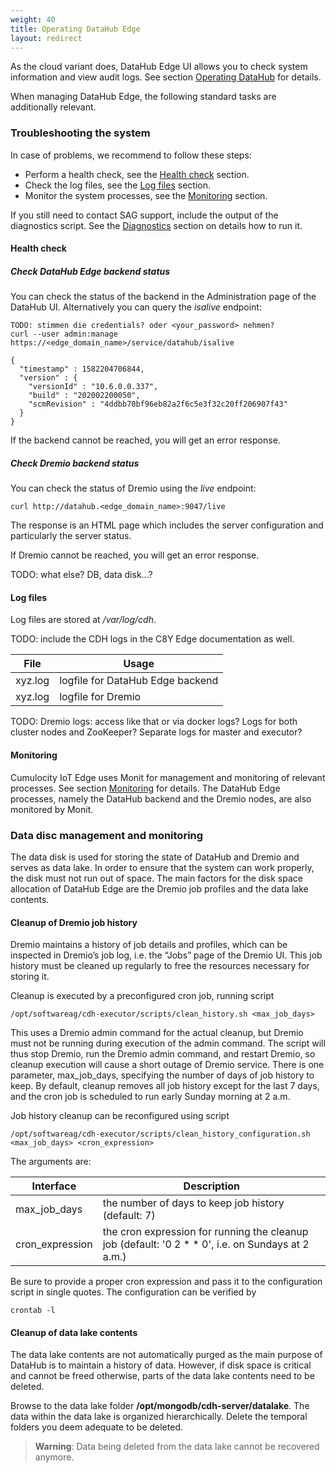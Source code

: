 ```yaml
---
weight: 40
title: Operating DataHub Edge
layout: redirect
---
```


As the cloud variant does, DataHub Edge UI allows you to check system information and view audit logs. See section [Operating DataHub](/datahub/operating-datahub) for details.

When managing DataHub Edge, the following standard tasks are additionally relevant.

### Troubleshooting the system

In case of problems, we recommend to follow these steps:

- Perform a health check, see the [Health check](#health-check) section.
- Check the log files, see the [Log files](#log-files) section.
- Monitor the system processes, see the [Monitoring](#monitoring) section.

If you still need to contact SAG support, include the output of the diagnostics script. See the [Diagnostics](/edge/operation/#diagnostics) section on details how to run it.

#### <a name="health-check"></a>Health check

##### Check DataHub Edge backend status

You can check the status of the backend in the Administration page of the DataHub UI. Alternatively you can query the *isalive* endpoint:

```shell	
TODO: stimmen die credentials? oder <your_password> nehmen?
curl --user admin:manage https://<edge_domain_name>/service/datahub/isalive

{
  "timestamp" : 1582204706844,
  "version" : {
    "versionId" : "10.6.0.0.337",
    "build" : "202002200050",
    "scmRevision" : "4ddbb70bf96eb82a2f6c5e3f32c20ff206907f43"
  }
}
```

If the backend cannot be reached, you will get an error response.

##### Check Dremio backend status

You can check the status of Dremio using the *live* endpoint:

```shell	
curl http://datahub.<edge_domain_name>:9047/live
```

The response is an HTML page which includes the server configuration and particularly the server status.

If Dremio cannot be reached, you will get an error response.

TODO: what else? DB, data disk...?

#### <a name="log-files"></a>Log files

Log files are stored at */var/log/cdh*.

TODO: include the CDH logs in the C8Y Edge documentation as well.

| File | Usage |
| -----   | -----   |
| xyz.log | logfile for DataHub Edge backend |
| xyz.log | logfile for Dremio |

TODO: Dremio logs: access like that or via docker logs? Logs for both cluster nodes and ZooKeeper? Separate logs for master and executor?

#### <a name="monitoring"></a>Monitoring
Cumulocity IoT Edge uses Monit for management and monitoring of relevant processes. See section [Monitoring](/edge/operation/#monitoring) for details. The DataHub Edge processes, namely the DataHub backend and the Dremio nodes, are also monitored by Monit.

### Data disc management and monitoring

The data disk is used for storing the state of DataHub and Dremio and serves as data lake. In order to ensure that the system can work properly, the disk must not run out of space. The main factors for the disk space allocation of DataHub Edge are the Dremio job profiles and the data lake contents.

#### Cleanup of Dremio job history

Dremio maintains a history of job details and profiles, which can be inspected in Dremio’s job log, i.e. the “Jobs” page of the Dremio UI. This job history must be cleaned up regularly to free the resources necessary for storing it.

Cleanup is executed by a preconfigured cron job, running script

```shell	
/opt/softwareag/cdh-executor/scripts/clean_history.sh <max_job_days>
``` 

This uses a Dremio admin command for the actual cleanup, but Dremio must not be running during execution of the admin command. The script will thus stop Dremio, run the Dremio admin command, and restart Dremio, so cleanup execution will cause a short outage of Dremio service. There is one parameter, max_job_days, specifying the number of days of job history to keep. By default, cleanup removes all job history except for the last 7 days, and the cron job is scheduled to run early Sunday morning at 2 a.m.

Job history cleanup can be reconfigured using script

```shell	
/opt/softwareag/cdh-executor/scripts/clean_history_configuration.sh <max_job_days> <cron_expression>
```   

The arguments are:

| Interface | Description |
| -----   | -----   |
| max_job_days | the number of days to keep job history (default: 7) |
| cron_expression | the cron expression for running the cleanup job (default: '0 2 * * 0', i.e. on Sundays at 2 a.m.) |

Be sure to provide a proper cron expression and pass it to the configuration script in single quotes. The configuration can be verified by

```shell	
crontab -l
```

#### Cleanup of data lake contents

The data lake contents are not automatically purged as the main purpose of DataHub is to maintain a history of data. However, if disk space is critical and cannot be freed otherwise, parts of the data lake contents need to be deleted.

Browse to the data lake folder **/opt/mongodb/cdh-server/datalake**. The data within the data lake is organized hierarchically. Delete the temporal folders you deem adequate to be deleted.

>**Warning**: Data being deleted from the data lake cannot be recovered anymore.
